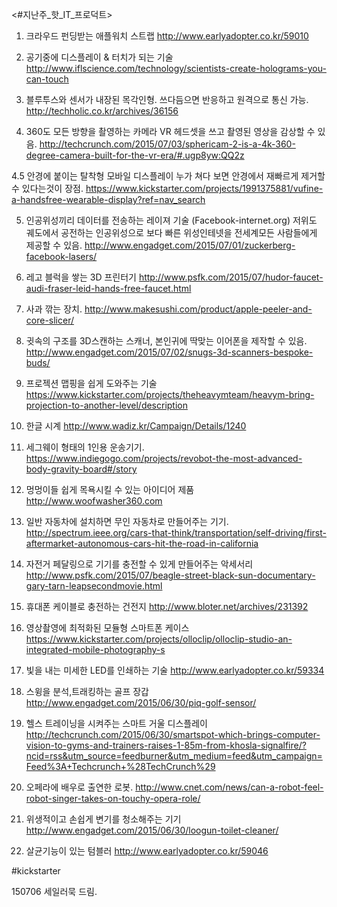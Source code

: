 <#지난주_핫_IT_프로덕트>

1. 크라우드 펀딩받는 애플워치 스트랩
http://www.earlyadopter.co.kr/59010

2. 공기중에 디스플레이 & 터치가 되는 기술
http://www.iflscience.com/technology/scientists-create-holograms-you-can-touch

3. 블루투스와 센서가 내장된 목각인형.
쓰다듬으면 반응하고 원격으로 통신 가능.
http://techholic.co.kr/archives/36156

4. 360도 모든 방향을 촬영하는 카메라
VR 헤드셋을 쓰고 촬영된 영상을 감상할 수 있음.
http://techcrunch.com/2015/07/03/sphericam-2-is-a-4k-360-degree-camera-built-for-the-vr-era/#.ugp8yw:QQ2z

4.5 안경에 붙이는 탈착형 모바일 디스플레이
누가 쳐다 보면 안경에서 재빠르게 제거할 수 있다는것이 장점.
https://www.kickstarter.com/projects/1991375881/vufine-a-handsfree-wearable-display?ref=nav_search

5. 인공위성끼리 데이터를 전송하는 레이져 기술 (Facebook-internet.org)
저위도 궤도에서 공전하는 인공위성으로 보다 빠른 위성인테넷을 전세계모든 사람들에게 제공할 수 있음.
http://www.engadget.com/2015/07/01/zuckerberg-facebook-lasers/

6. 레고 블럭을 쌓는 3D 프린터기
http://www.psfk.com/2015/07/hudor-faucet-audi-fraser-leid-hands-free-faucet.html

7. 사과 깎는 장치.
http://www.makesushi.com/product/apple-peeler-and-core-slicer/

8. 귓속의 구조를 3D스캔하는 스캐너, 본인귀에 딱맞는 이어폰을 제작할 수 있음.
http://www.engadget.com/2015/07/02/snugs-3d-scanners-bespoke-buds/

9. 프로젝션 맵핑을 쉽게 도와주는 기술
https://www.kickstarter.com/projects/theheavymteam/heavym-bring-projection-to-another-level/description

10. 한글 시계
http://www.wadiz.kr/Campaign/Details/1240

11. 세그웨이 형태의 1인용 운송기기.
https://www.indiegogo.com/projects/revobot-the-most-advanced-body-gravity-board#/story

12. 멍멍이들 쉽게 목욕시킬 수 있는 아이디어 제품
http://www.woofwasher360.com

13. 일반 자동차에 설치하면 무인 자동차로 만들어주는 기기.
http://spectrum.ieee.org/cars-that-think/transportation/self-driving/first-aftermarket-autonomous-cars-hit-the-road-in-california

14. 자전거 페달링으로 기기를 충전할 수 있게 만들어주는 악세서리
http://www.psfk.com/2015/07/beagle-street-black-sun-documentary-gary-tarn-leapsecondmovie.html

15. 휴대폰 케이블로 충전하는 건전지
http://www.bloter.net/archives/231392

16. 영상촬영에 최적화된 모듈형 스마트폰 케이스
https://www.kickstarter.com/projects/olloclip/olloclip-studio-an-integrated-mobile-photography-s

18. 빛을 내는 미세한 LED를 인쇄하는 기술
http://www.earlyadopter.co.kr/59334

19. 스윙을 분석,트래킹하는 골프 장갑
http://www.engadget.com/2015/06/30/piq-golf-sensor/

20. 헬스 트레이닝을 시켜주는 스마트 거울 디스플레이
http://techcrunch.com/2015/06/30/smartspot-which-brings-computer-vision-to-gyms-and-trainers-raises-1-85m-from-khosla-signalfire/?ncid=rss&utm_source=feedburner&utm_medium=feed&utm_campaign=Feed%3A+Techcrunch+%28TechCrunch%29

21. 오페라에 배우로 출연한 로봇.
http://www.cnet.com/news/can-a-robot-feel-robot-singer-takes-on-touchy-opera-role/

22. 위생적이고 손쉽게 변기를 청소해주는 기기
http://www.engadget.com/2015/06/30/loogun-toilet-cleaner/

23. 살균기능이 있는 텀블러
http://www.earlyadopter.co.kr/59046

#kickstarter

150706 <tech>
세일러묵 드림.
